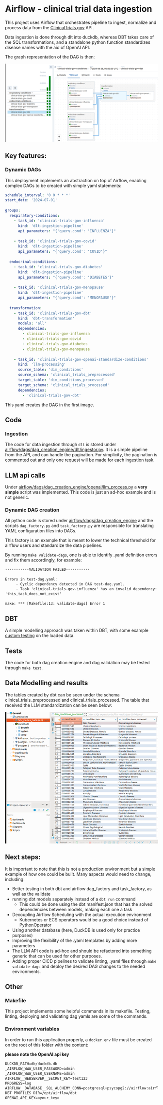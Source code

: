 # Airflow - clinical trial data ingestion 

This project uses Airflow that orchestrates pipeline to ingest, normalize and process data from the [ClinicalTrials.gov](https://clinicaltrials.gov/) API. 

Data ingestion is done through dlt into duckdb, whereas DBT takes care of the SQL transformations, and a standalone python function standardizes disease names with the aid of OpenAI API.

The graph representation of the DAG is then: 

![alt text](docs/dag.png)

## Key features:
### Dynamic DAGs
This deployment implements an abstraction on top of Airflow, enabling complex DAGs to be created with simple yaml statements:

```YAML
schedule_interval: '0 0 * * *'
start_date: '2024-07-01'

groups:
  respiratory-conditions:
    - task_id: 'clinical-trials-gov-influenza'
      kind: 'dlt-ingestion-pipeline'
      api_parameters: "{'query.cond': 'INFLUENZA'}"
    
    - task_id: 'clinical-trials-gov-covid'
      kind: 'dlt-ingestion-pipeline'
      api_parameters: "{'query.cond': 'COVID'}"

  endocrinal-conditions:
    - task_id: 'clinical-trials-gov-diabetes'
      kind: 'dlt-ingestion-pipeline'
      api_parameters: "{'query.cond': 'DIABETES'}"

    - task_id: 'clinical-trials-gov-menopause'
      kind: 'dlt-ingestion-pipeline'
      api_parameters: "{'query.cond': 'MENOPAUSE'}"
  
  transformation:
    - task_id: 'clinical-trials-gov-dbt'
      kind: 'dbt-transformation'
      models: 'all'
      dependencies:
        - clinical-trials-gov-influenza
        - clinical-trials-gov-covid
        - clinical-trials-gov-diabetes
        - clinical-trials-gov-menopause
  
    - task_id: 'clinical-trials-gov-openai-standardize-conditions'
      kind: 'llm-processing'
      source_table: 'dim_conditions'
      source_schema: 'clinical_trials_preprocessed'
      target_table: 'dim_conditions_processed'
      target_schema: 'clinical_trials_processed'
      dependencies:
        - 'clinical-trials-gov-dbt'
```
This yaml creates the DAG in the first image.


## Code
### Ingestion 
The code for data ingestion through `dlt` is stored under [airflow/dags/dag_creation_engine/dlt/ingestor.py](https://github.com/gabryuri/clinical_trials/tree/main/airflow/dags/dag_creation_engine/dlt/ingestor.py). It is a simple pipeline from the API, and can handle the pagination. For simplicity, the pagination is commented out and only one request will be made for each ingestion task. 


## LLM api calls
Under [airflow/dags/dag_creation_engine/openai/llm_process.py](https://github.com/gabryuri/clinical_trials/tree/main/airflow/dags/dag_creation_engine/openai/llm_process.py) a **very simple** script was implemented. This code is just an ad-hoc example and is not generic.

### Dynamic DAG creation
All python code is stored under [airflow/dags/dag_creation_engine](https://github.com/gabryuri/clinical_trials/tree/main/airflow/dags/dag_creation_engine) and the scripts `dag_factory.py` and `task_factory.py` are responsible for translating YAML configuration files into DAGs.

This factory is an example that is meant to lower the technical threshold for airflow users and standardize the data pipelines.

By running `make validate-dags`, one is able to identify .yaml definition errors and fix them accordingly, for example: 

```
-----------VALIDATION FAILED-----------

Errors in test-dag.yaml:
     - Cyclic dependency detected in DAG test-dag.yaml.
     - Task 'clinical-trials-gov-influenza' has an invalid dependency: 'this_task_does_not_exist'

make: *** [Makefile:13: validate-dags] Error 1
```
## DBT
A simple modelling approach was taken within DBT, with some example [custom testing](https://github.com/gabryuri/clinical_trials/airflow/dbt/tests/generic/null_percentage.sql) on the loaded data.

## Tests

The code for both dag creation engine and dag validation may be tested through `make test`. 


## Data Modelling and results
The tables created by dbt can be seen under the schema clinical_trials_preprocessed and clinical_trials_processed. The table that received the LLM standardization can be seen below: 

![alt text](docs/dbeaver_print.png)

## Next steps:
It is important to note that this is not a production environment but a simple example of how one could be built. Many aspects would need to change, including:

- Better testing in both dbt and airflow dag_factory and task_factory, as well as the validate
- running dbt models separately instead of a `dbt run` command
  - This could be done using the dbt manifest.json that has the solved dependencies between models, making each one a task
- Decoupling Airflow Scheduling with the actual execution environment
  - Kubernetes or ECS operators would be a good choice instead of PythonOperator
- Using another database (here, DuckDB is used only for practice purposes)
- Improving the flexibility of the .yaml templates by adding more parameters
- The LLM API code is ad-hoc and should be refactored into something generic that can be used for other purposes.
- Adding proper CICD pipelines to validate linting, .yaml files through `make validate-dags` and deploy the desired DAG changes to the needed environments.


## Other
### Makefile
This project implements some helpful commands in its makefile. Testing, linting, deploying and validating dag yamls are some of the commands.

### Environment variables
In order to run this application properly, a `docker.env` file must be created on the root of this folder with the content: 


**please note the OpenAI api key**
```
DUCKDB_PATH=db/duckdb.db
_AIRFLOW_WWW_USER_PASSWORD=admin
_AIRFLOW_WWW_USER_USERNAME=admin
AIRFLOW__WEBSERVER__SECRET_KEY=test123
PROGRESS=log
AIRFLOW__DATABASE__SQL_ALCHEMY_CONN=postgresql+psycopg2://airflow:airflow@postgres/airflow
DBT_PROFILES_DIR=/opt/airflow/dbt
OPENAI_API_KEY=<your_key>
```

